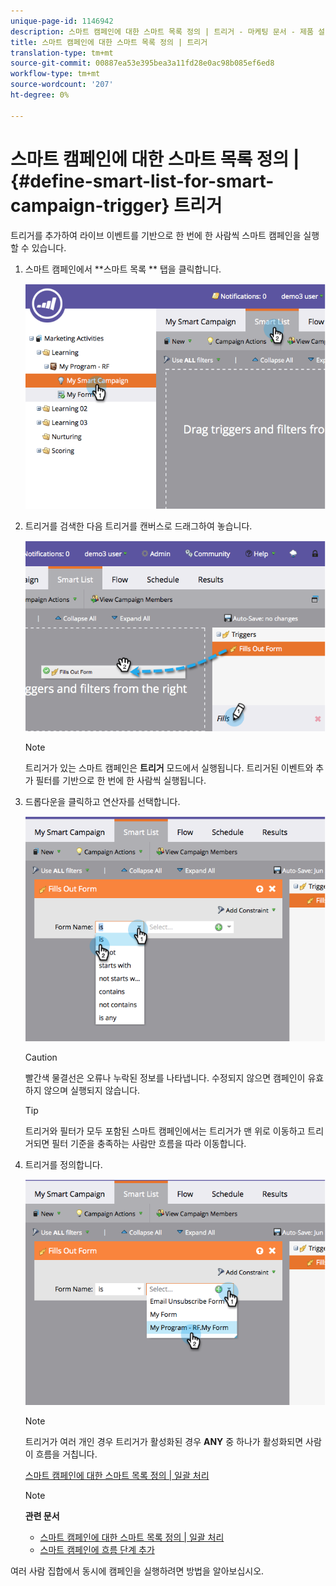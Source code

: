 ```yaml
---
unique-page-id: 1146942
description: 스마트 캠페인에 대한 스마트 목록 정의 | 트리거 - 마케팅 문서 - 제품 설명서
title: 스마트 캠페인에 대한 스마트 목록 정의 | 트리거
translation-type: tm+mt
source-git-commit: 00887ea53e395bea3a11fd28e0ac98b085ef6ed8
workflow-type: tm+mt
source-wordcount: '207'
ht-degree: 0%

---
```



# 스마트 캠페인에 대한 스마트 목록 정의 | {#define-smart-list-for-smart-campaign-trigger} 트리거

트리거를 추가하여 라이브 이벤트를 기반으로 한 번에 한 사람씩 스마트 캠페인을 실행할 수 있습니다.

1. 스마트 캠페인에서 **스마트 목록 ** 탭을 클릭합니다.

   ![](assets/image2014-9-19-16-3a22-3a55.png)

1. 트리거를 검색한 다음 트리거를 캔버스로 드래그하여 놓습니다.

   ![](assets/image2014-9-19-16-3a23-3a24.png)

   >[!NOTE]
   >
   >트리거가 있는 스마트 캠페인은 **트리거** 모드에서 실행됩니다. 트리거된 이벤트와 추가 필터를 기반으로 한 번에 한 사람씩 실행됩니다.

1. 드롭다운을 클릭하고 연산자를 선택합니다.

   ![](assets/image2014-9-19-16-3a23-3a29.png)

   >[!CAUTION]
   >
   >빨간색 물결선은 오류나 누락된 정보를 나타냅니다. 수정되지 않으면 캠페인이 유효하지 않으며 실행되지 않습니다.

   >[!TIP]
   >
   >트리거와 필터가 모두 포함된 스마트 캠페인에서는 트리거가 맨 위로 이동하고 트리거되면 필터 기준을 충족하는 사람만 흐름을 따라 이동합니다.

1. 트리거를 정의합니다.

   ![](assets/image2014-9-19-16-3a24-3a36.png)

   >[!NOTE]
   >
   >트리거가 여러 개인 경우 트리거가 활성화된 경우 **ANY** 중 하나가 활성화되면 사람이 흐름을 거칩니다.

   [스마트 캠페인에 대한 스마트 목록 정의 | 일괄 처리](define-smart-list-for-smart-campaign-batch.md)

   >[!NOTE]
   >
   >**관련 문서**
   >
   >    
   >    
   >    * [스마트 캠페인에 대한 스마트 목록 정의 | 일괄 처리](define-smart-list-for-smart-campaign-batch.md)
   >    * [스마트 캠페인에 흐름 단계 추가](../../../../product-docs/core-marketo-concepts/smart-campaigns/flow-actions/add-a-flow-step-to-a-smart-campaign.md)


여러 사람 집합에서 동시에 캠페인을 실행하려면 방법을 알아보십시오.